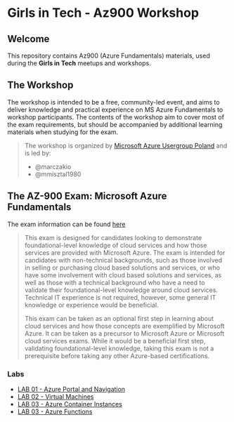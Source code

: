 # Girls in Tech - Az900 Workshop

## Welcome
This repository contains Az900 (Azure Fundamentals) materials, used during the **Girls in Tech** meetups and workshops.

## The Workshop

The workshop is intended to be a free, community-led event, and aims to deliver knowledge and practical experience on MS Azure Fundamentals to workshop participants. The contents of the workshop aim to cover most of the exam requirements, but should be accompanied by additional learning materials when studying for the exam.

> The workshop is organized by [Microsoft Azure Usergroup Poland](https://www.facebook.com/groups/azureugpl/) and is led by:
> - @marczakio
> - @mmisztal1980

## The AZ-900 Exam: Microsoft Azure Fundamentals

The exam information can be found [here](https://docs.microsoft.com/en-us/learn/certifications/exams/az-900)

>This exam is designed for candidates looking to demonstrate foundational-level knowledge of cloud services and how those services are provided with Microsoft Azure. The exam is intended for candidates with non-technical backgrounds, such as those involved in selling or purchasing cloud based solutions and services, or who have some involvement with cloud based solutions and services, as well as those with a technical background who have a need to validate their foundational-level knowledge around cloud services. Technical IT experience is not required, however, some general IT knowledge or experience would be beneficial.
>
> This exam can be taken as an optional first step in learning about cloud services and how those concepts are exemplified by Microsoft Azure. It can be taken as a precursor to Microsoft Azure or Microsoft cloud services exams. While it would be a beneficial first step, validating foundational-level knowledge, taking this exam is not a prerequisite before taking any other Azure-based certifications.

### Labs

* [LAB 01 - Azure Portal and Navigation](/Lab01%20-%20Azure%20Portal%20Navigation) 
* [LAB 02 - Virtual Machines](/Lab01%20-%20Azure%20Portal%20Navigation)
* [LAB 03 - Azure Container Instances](/Lab03%20-%20Azure%Container%20Instances)
* [LAB 03 - Azure Functions](/Lab04%20-%20Azure%20Functions)